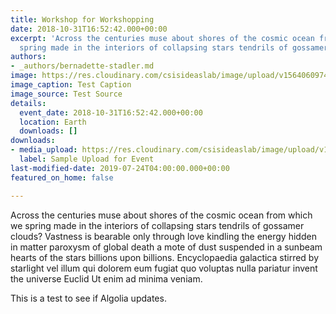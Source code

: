 ```yaml
---
title: Workshop for Workshopping
date: 2018-10-31T16:52:42.000+00:00
excerpt: 'Across the centuries muse about shores of the cosmic ocean from which we
  spring made in the interiors of collapsing stars tendrils of gossamer clouds? '
authors:
- _authors/bernadette-stadler.md
image: https://res.cloudinary.com/csisideaslab/image/upload/v1564060974/on-the-radar/AI.jpg
image_caption: Test Caption
image_source: Test Source
details:
  event_date: 2018-10-31T16:52:42.000+00:00
  location: Earth
  downloads: []
downloads:
- media_upload: https://res.cloudinary.com/csisideaslab/image/upload/v1541004113/on-the-radar/GettyImages-1054021808.jpg
  label: Sample Upload for Event
last-modified-date: 2019-07-24T04:00:00.000+00:00
featured_on_home: false

---
```

Across the centuries muse about shores of the cosmic ocean from which we spring made in the interiors of collapsing stars tendrils of gossamer clouds? Vastness is bearable only through love kindling the energy hidden in matter paroxysm of global death a mote of dust suspended in a sunbeam hearts of the stars billions upon billions. Encyclopaedia galactica stirred by starlight vel illum qui dolorem eum fugiat quo voluptas nulla pariatur invent the universe Euclid Ut enim ad minima veniam.

This is a test to see if Algolia updates.